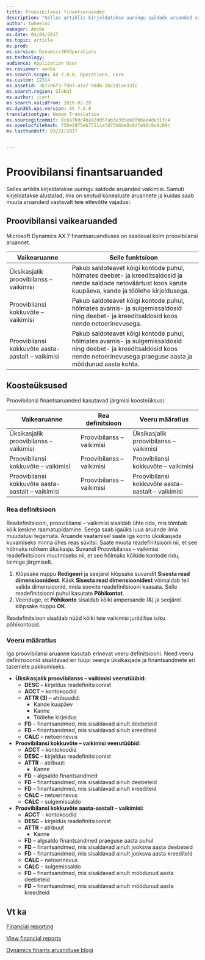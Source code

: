 ```yaml
---
title: Proovibilansi finantsaruanded
description: "Selles artiklis kirjeldatakse uuringu saldode aruanded vaikimisi. Samuti kirjeldatakse alustalad, mis on seotud kõnealuste aruannete ja kuidas saab muuta aruandeid vastavalt teie ettevõtte vajadusi."
author: twheeloc
manager: AnnBe
ms.date: 04/04/2017
ms.topic: article
ms.prod: 
ms.service: Dynamics365Operations
ms.technology: 
audience: Application User
ms.reviewer: annbe
ms.search.scope: AX 7.0.0, Operations, Core
ms.custom: 12314
ms.assetid: 3b77d6f3-fd07-41a7-9ddb-1b22d1ae33fc
ms.search.region: Global
ms.author: jcart
ms.search.validFrom: 2016-02-28
ms.dyn365.ops.version: AX 7.0.0
translationtype: Human Translation
ms.sourcegitcommit: 0c6a7bdc4ba82dd57ab3e395e6dfb0ae4de31fc4
ms.openlocfilehash: 750e2975eb75511afd75b6be0c8dfe90c8a9c89c
ms.lasthandoff: 03/31/2017


---
```


# <a name="trial-balance-financial-reports"></a>Proovibilansi finantsaruanded

Selles artiklis kirjeldatakse uuringu saldode aruanded vaikimisi. Samuti kirjeldatakse alustalad, mis on seotud kõnealuste aruannete ja kuidas saab muuta aruandeid vastavalt teie ettevõtte vajadusi. 

<a name="default-trial-balance-reports"></a>Proovibilansi vaikearuanded
-----------------------------

Microsoft Dynamics AX 7 finantsaruandluses on saadaval kolm proovibilansi aruannet.

| Vaikearuanne                                 | Selle funktsioon                                                                                                                                                                                        |
|------------------------------------------------|-----------------------------------------------------------------------------------------------------------------------------------------------------------------------------------------------------|
| Üksikasjalik proovibilanss – vaikimisi               | Pakub saldoteavet kõigi kontode puhul, hõlmates deebet- ja kreeditsaldosid ja nende saldode netoväärtust koos kande kuupäeva, kande ja töölehe kirjeldusega.                  |
| Proovibilansi kokkuvõte – vaikimisi                | Pakub saldoteavet kõigi kontode puhul, hõlmates avamis- ja sulgemissaldosid ning deebet- ja kreeditsaldosid koos nende netoerinevusega.                                        |
| Proovibilansi kokkuvõte aasta-aastalt – vaikimisi | Pakub saldoteavet kõigi kontode puhul, hõlmates avamis- ja sulgemissaldosid ning deebet- ja kreeditsaldosid koos nende netoerinevusega praeguse aasta ja möödunud aasta kohta. |

## <a name="building-blocks"></a>Koosteüksused
Proovibilansi finantsaruanded kasutavad järgmisi koosteüksusi.

| Vaikearuanne                                 | Rea definitsioon          | Veeru määratlus                              |
|------------------------------------------------|-------------------------|------------------------------------------------|
| Üksikasjalik proovibilanss – vaikimisi               | Proovibilanss – vaikimisi | Üksikasjalik proovibilanss – vaikimisi               |
| Proovibilansi kokkuvõte – vaikimisi                | Proovibilanss – vaikimisi | Proovibilansi kokkuvõte – vaikimisi                |
| Proovibilansi kokkuvõte aasta-aastalt – vaikimisi | Proovibilanss – vaikimisi | Proovibilansi kokkuvõte aasta-aastalt – vaikimisi |

### <a name="row-definition"></a>Rea definitsioon

Readefinitsiooni, proovibilansi – vaikimisi sisaldab ühte rida, mis tõmbab kõik keskne raamatupidamine. Seega saab igaüks luua aruande ilma muudatusi tegemata. Aruande vaatamisel saate iga konto üksikasjade kuvamiseks minna ühes reas süvitsi. Saate muuta readefinitsiooni nii, et see hõlmaks rohkem üksikasju. Suvandi Proovibilanss – vaikimisi readefinitsiooni muutmiseks nii, et see hõlmaks kõikide kontode ridu, toimige järgmiselt.

1.  Klõpsake nuppu **Redigeeri** ja seejärel klõpsake suvandit **Sisesta read dimensioonidest**. Käsk **Sisesta read dimensioonidest** võimaldab teil valida dimensioonid, mida soovite readefinitsiooni kaasata. Selle readefinitsiooni puhul kasutate **Põhikontot**.
2.  Veenduge, et **Põhikonto** sisaldab kõiki ampersande (&) ja seejärel klõpsake nuppu **OK**.

Readefinitsioon sisaldab nüüd kõiki teie vaikimisi juriidilise isiku põhikontosid.

### <a name="column-definition"></a>Veeru määratlus

Iga proovibilansi aruanne kasutab erinevat veeru definitsiooni. Need veeru definitsioonid sisaldavad eri tüüpi veerge üksikasjade ja finantsandmete eri tasemete pakkumiseks.

-   **Üksikasjalik proovibilanss – vaikimisi veerutüübid:**
    -   **DESC** – kirjeldus readefinitsioonist
    -   **ACCT** – kontokoodid
    -   **ATTR (3)** – atribuudid:
        -   Kande kuupäev
        -   Kanne
        -   Töölehe kirjeldus
    -   **FD** – finantsandmed, mis sisaldavad ainult deebeteid
    -   **FD** – finantsandmed, mis sisaldavad ainult kreediteid
    -   **CALC** – netoerinevus
-   **Proovibilansi kokkuvõte – vaikimisi veerutüübid:**
    -   **ACCT** – kontokoodid
    -   **DESC** – kirjeldus readefinitsioonist
    -   **ATTR** – atribuut:
        -   Kanne
    -   **FD** – algsaldo finantsandmed
    -   **FD** – finantsandmed, mis sisaldavad ainult deebeteid
    -   **FD** – finantsandmed, mis sisaldavad ainult kreediteid
    -   **CALC** – netoerinevus
    -   **CALC** – sulgemissaldo
-   **Proovibilansi kokkuvõte aasta-aastalt – vaikimisi:**
    -   **ACCT** – kontokoodid
    -   **DESC** – kirjeldus readefinitsioonist
    -   **ATTR** – atribuut
        -   Kanne
    -   **FD** – algsaldo finantsandmed praeguse aasta puhul
    -   **FD** – finantsandmed, mis sisaldavad ainult jooksva aasta deebeteid
    -   **FD** – finantsandmed, mis sisaldavad ainult jooksva aasta kreediteid
    -   **CALC** – netoerinevus
    -   **CALC** – sulgemissaldo
    -   **FD** – finantsandmed, mis sisaldavad ainult möödunud aasta deebeteid
    -   **FD** – finantsandmed, mis sisaldavad ainult möödunud aasta kreediteid

 

<a name="see-also"></a>Vt ka
--------

[Financial reporting](financial-reporting-getting-started.md)

[View financial reports](view-financial-reports.md)

[Dynamics finants aruandluse blogi](http://blogs.msdn.com/b/dynamics_financial_reporting/)


